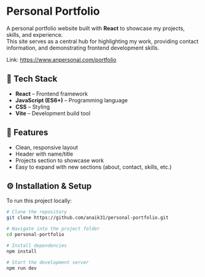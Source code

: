 # Personal Portfolio

A personal portfolio website built with **React** to showcase my projects, skills, and experience.  
This site serves as a central hub for highlighting my work, providing contact information, and demonstrating frontend development skills.

Link: https://www.anpersonal.com/portfolio

## 🚀 Tech Stack
- **React** – Frontend framework  
- **JavaScript (ES6+)** – Programming language  
- **CSS** – Styling  
- **Vite** – Development build tool  

## 📂 Features
- Clean, responsive layout  
- Header with name/title  
- Projects section to showcase work  
- Easy to expand with new sections (about, contact, skills, etc.)  

## ⚙️ Installation & Setup
To run this project locally:

```bash
# Clone the repository
git clone https://github.com/anaik31/personal-portfolio.git

# Navigate into the project folder
cd personal-portfolio

# Install dependencies
npm install

# Start the development server
npm run dev
